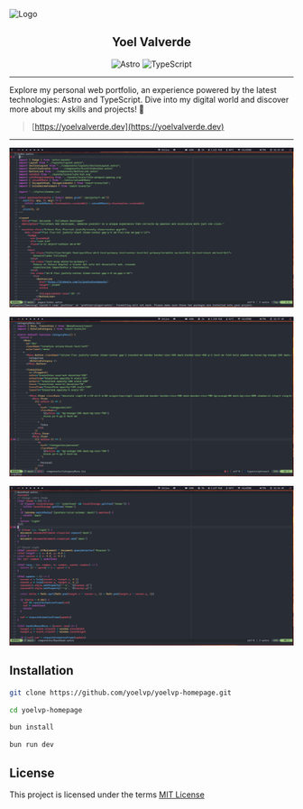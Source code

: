 ![Logo](./public/logo.png)

<h2 align="center">Yoel Valverde</h2>

<p align="center">
  <img src="https://img.shields.io/badge/Astro-000000.svg?style=for-the-badge&logo=astro&logoColor=#CF4A02" alt="Astro" />
  <img src="https://img.shields.io/badge/TypeScript-3178C6.svg?style=for-the-badge&logo=typescript&logoColor=white" alt="TypeScript" />
</p>

-----

Explore my personal web portfolio, an experience powered by the latest technologies: Astro and TypeScript. Dive into my digital world and discover more about my skills and projects! 🚀

> [https://yoelvalverde.dev](https://yoelvalverde.dev)

--------

![index thumbnail](./doc/home.png)

![categories thumbnail](./doc/categories.png)

![scripts thumbnail](./doc/scripts.png)


## Installation

```bash
git clone https://github.com/yoelvp/yoelvp-homepage.git
```

```bash
cd yoelvp-homepage
```

```bash
bun install
```

```bash
bun run dev
```


## License
This project is licensed under the terms [MIT License](./LICENSE)
